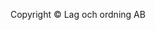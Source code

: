 <!-- <div class="links_cc_copy"> -->
Copyright &copy; Lag och ordning AB<br><br>

<!-- * [License](license) -->

<!-- * <a href="http://www.student.bth.se/~kejo15/dbwebb-kurser/design/me/anax-flat/htdocs/index.php/cookies">cookies</a>
* <a href="http://www.student.bth.se/~kejo15/dbwebb-kurser/design/me/anax-flat/htdocs/index.php/contact">contact</a>
</div> -->
